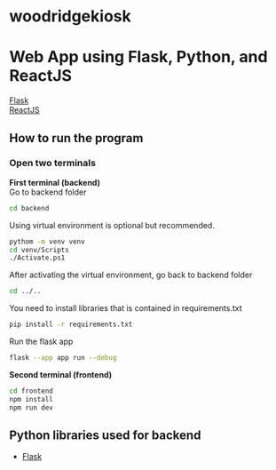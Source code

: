 # woodridgekiosk

# Web App using Flask, Python, and ReactJS
[Flask](https://flask.palletsprojects.com/en/stable/)<br />
[ReactJS](https://react.dev/)
## How to run the program
### Open two terminals <br/>
**First terminal (backend)** <br/>
Go to backend folder
```bash
cd backend
```
Using virtual environment is optional but recommended.
```bash
pythom -m venv venv
cd venv/Scripts
./Activate.ps1
```
After activating the virtual environment, go back to backend folder
```bash
cd ../..
```

You need to install libraries that is contained in requirements.txt <br />
```bash
pip install -r requirements.txt
```

Run the flask app
```bash
flask --app app run --debug
```

**Second terminal (frontend)**
```bash
cd frontend
npm install
npm run dev
```

## Python libraries used for backend
* [Flask](https://flask.palletsprojects.com/en/stable/)

